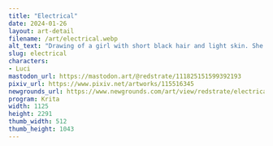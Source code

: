```yaml
---
title: "Electrical"
date: 2024-01-26
layout: art-detail
filename: /art/electrical.webp
alt_text: "Drawing of a girl with short black hair and light skin. She is wearing dark red glasses and small circular earrings. She is wearing a bluish-green shirt that reads \"EE\". Also on her person is baggy pants and a partially obscured soldering iron in her left hand."
slug: electrical
characters:
- Luci
mastodon_url: https://mastodon.art/@redstrate/111825151599392193
pixiv_url: https://www.pixiv.net/artworks/115516345
newgrounds_url: https://www.newgrounds.com/art/view/redstrate/electrical
program: Krita
width: 1125
height: 2291
thumb_width: 512
thumb_height: 1043
---
```

